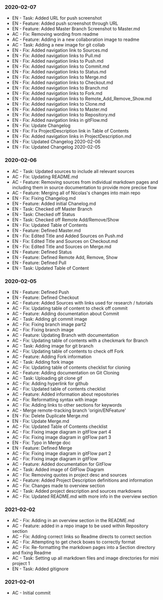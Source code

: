 ### 2020-02-07
* EN - Task: Added URL for push screenshot
* EN - Feature: Added push screenshot through URL
* EN - Feature: Added Master Branch Screenshot to Master.md
* AC - Fix: Removing wording from readme
* AC - Feature: Adding in a new collaboration image to readme
* AC - Task: Adding a new image for git collab
* EN - Fix: Added navigation link to Sources.md
* EN - Fix: Added navigation links to Pull.md
* EN - Fix: Added navigation links to Push.md
* EN - Fix: Added navigation links to Commit.md
* EN - Fix: Added navigation links to Status.md
* EN - Fix: Added navigation links to Merge.md
* EN - Fix: Added navigation links to Checkout.md
* EN - Fix: Added navigation links to Branch.md
* EN - Fix: Added navigation links to Fork.md
* EN - Fix: Added navigation links to Remote_Add_Remove_Show.md  
* EN - Fix: Added navigation links to Clone.md
* EN - Fix: Added navigation links to Master.md
* EN - Fix: Added navigation links to Repository.md  
* EN - Fix: Added navigation links in gitFlow.md    
* EN - Fix: Update Changelog  
* EN - Fix: Fix ProjectDescription link in Table of Contents  
* EN - Fix: Added navigation links in ProjectDescription.md  
* EN - Fix: Updated Changelog 2020-02-06  
* EN - Fix: Updated Changelog 2020-02-05   



### 2020-02-06
* AC - Task: Updated sources to include all relevant sources
* AC - Fix: Updating README.md
* AC - Feature: Removing sources from individual markdown pages and including them in source documentation to provide more precise flow
* AC - Feature: Merging all of Nicolas's changes into main repo
* EN - Fix: Fixing Changelog.md
* EN - Feature: Added initial Chanelog.md
* EN - Task: Checked off Master Branch  
* EN - Task: Checked off Status  
* EN - Task: Checked off Remote Add/Remove/Show  
* EN - Fix: Updated Table of Contents  
* EN - Feature: Defined Master.md  
* EN - Fix: Edited Title and Added Sources on Push.md  
* EN - Fix: Edited Title and Sources on Checkout.md  
* EN - Fix: Edited Title and Sources on Merge.md  
* EN - Feature: Defined Status  
* EN - Feature: Defined Remote Add, Remove, Show
* EN - Feature: Defined Pull  
* EN - Task: Updated Table of Content
  
### 2020-02-05
* EN - Feature: Defined Push  
* EN - Feature: Defined Checkout
* AC - Feature: Added Sources with links used for research / tutorials  
* AC - Fix: Updating table of content to check off commit  
* AC - Feature: Adding documentation about Commit  
* AC - Task: Adding git commit image  
* AC - Fix: Fixing branch image part2  
* AC - Fix: Fixing branch image  
* AC - Feature: Updating Branch with documentation  
* AC - Fix: Updating table of contents with a checkmark for Branch  
* AC - Task: Adding image for git branch  
* AC - Fix: Updating table of contents to check off Fork  
* AC - Feature: Adding Fork information  
* AC - Task: Adding fork image  
* AC - Fix: Updating table of contents checklist for cloning  
* AC - Feature: Adding documentation on Git Cloning  
* AC - Task: Uploading git clone gif  
* AC - Fix: Adding hyperlink for github  
* AC - Fix: Updated table of contents checklist  
* AC - Feature: Added information about repositories  
* AC - Fix: Reformatting syntax with image  
* AC - Fix: Adding links to other sections for keywords  
* AC - Merge remote-tracking branch 'origin/ENFeature'  
* EN - Fix: Delete Duplicate Merge.md  
* EN - Fix: Update Merge.md  
* AC - Fix: Updated Table of Contents checklist  
* AC - Fix: Fixing image diagram in gitFlow part 4  
* AC - Fix: Fixing image diagram in gitFlow part 3  
* EN - Fix: Typo in Merge doc  
* EN - Feature: Defined Merge  
* AC - Fix: Fixing image diagram in gitFlow part 2  
* AC - Fix: Fixing image diagram in gitFlow  
* AC - Feature: Added documentation for GitFlow  
* AC - Task: Added image of GitFlow Diagram  
* AC - Fix: Removing quotes in project desc and sources  
* AC - Feature: Added Project Description definitions and information  
* AC - Fix: Changes made to overview section  
* AC - Task: Added project description and sources markdowns  
* AC - Fix: Updated README.md with more info in the overview section  
  
### 2021-02-02
* AC - Fix: Adding in an overview section in the README.md  
* AC - Feature: added in a repo image to be used within Repository section  
* AC - Fix: Adding correct links so Readme directs to correct section  
* AC - Fix: Attempting to get check boxes to correctly format  
* AC - Fix: Re-formatting the markdown pages into a Section directory and fixing Readme  
* AC - Task: Setting up all markdown files and image directories for mini project 1  
* EN - Task: Added gitignore  
  
### 2021-02-01
* AC - Initial commit
